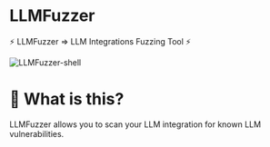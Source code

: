 # LLMFuzzer

⚡ LLMFuzzer => LLM Integrations Fuzzing Tool ⚡

![LLMFuzzer-shell](https://github.com/mnns/LLMFuzzer/assets/1796080/61e6d83e-1b6b-4033-87e6-4d438f7cf2e1)

# 🤔 What is this?
LLMFuzzer allows you to scan your LLM integration for known LLM vulnerabilities.

